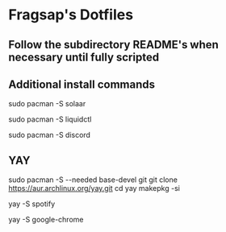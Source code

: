 # Fragsap's Dotfiles

## Follow the subdirectory README's when necessary until fully scripted

## Additional install commands

sudo pacman -S solaar

sudo pacman -S liquidctl

sudo pacman -S discord

## YAY

sudo pacman -S --needed base-devel git
git clone https://aur.archlinux.org/yay.git
cd yay
makepkg -si

yay -S spotify

yay -S google-chrome
